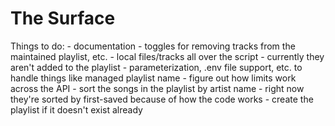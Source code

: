 # The Surface

Things to do:
    - documentation
    - toggles for removing tracks from the maintained playlist, etc.
    - local files/tracks all over the script
        - currently they aren't added to the playlist
    - parameterization, .env file support, etc. to handle things like managed playlist name
    - figure out how limits work across the API
    - sort the songs in the playlist by artist name
        - right now they're sorted by first-saved because of how the code works
    - create the playlist if it doesn't exist already
